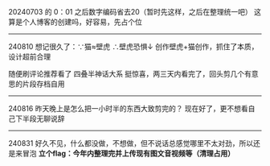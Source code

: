 20240703 的 0：01
之后数字编码省去20（暂时先这样，之后在整理统一吧）
这算是个人博客的创建吗，好容易，先占个位
***
240810
想记很久了：∵猫≈壁虎 ∴壁虎恐惧↓
创作壁虎+猫创作，抓住了本质，设计超前合理

随便刷评论推荐看了 四叠半神话大系
挺惊喜，两三天内看完了，回头剪几个有意思的片段存档自用
***
240816
昨天晚上是怎么把一小时半的东西大致剪完的？
现在好了，更不想看自己下半段无聊说辞
***
240831
好久不见，什么都没做，不想做，但不说话总感觉哪里不太对劲，所以还是来冒泡
**立个flag：今年内整理完并上传现有图文音视频等（清理占用）**